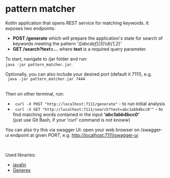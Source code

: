 # pattern matcher
Kotlin application  that opens REST service for matching keywords.
It exposes two endpoints:
- **POST /generate** which will prepare the application's state for search of keywords meeting the pattern *'([abcdef]{3}\d){1,2}'*
- **GET /search?text=...** where **text** is a required query parameter.

To start, navigate to /jar folder and run: <br />
``` java -jar pattern_matcher.jar ```.

Optionally, you can also include your desired port (default it 7111), e.g. <br />
``` java -jar pattern_matcher.jar 7444```

<br />
Then on other terminal, run:<br />

- ``` curl -X POST "http://localhost:7111/generate"``` - to run initial analysis
- ``` curl -X GET "http://localhost:7111/search?text=abc1abb4bcc0""``` - to find matching words contained in the input ***'abc1abb4bcc0'*** <br />
(just use Git Bash, if your 'curl' command is not knoww)



You can also try this via swagger UI: open your web browser on /swagger-ui endpoint at given *PORT*, e.g. [http://localhost:7111/swagger-ui](http://localhost:7111/swagger-ui)

<br />

Used libraries:
- [javalin](https://github.com/tipsy/javalin)
- [Generex](https://github.com/mifmif/Generex)
